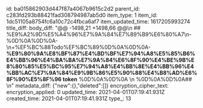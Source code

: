 id: ba015862903d447f87a4067b9615c2d2
parent_id: c283fd293b88421fad308794987ab5d0
item_type: 1
item_id: 1dc51105a8754fc6a10c72c4fbca6af7
item_updated_time: 1617205993274
title_diff: 
body_diff: "@@ -1498,21 +1498,66 @@\\n ## %E9%A2%9D%E5%A4%96%E7%9A%84%E7%89%B9%E6%80%A7\\n-%0D%0A%0D%0A-\\n+%EF%BC%88Todo%EF%BC%89%0D%0A%0D%0A- **%E9%80%9A%E8%BF%87%E4%BD%BF%E7%94%A8%E5%85%B6%E4%BB%96%E4%BA%BA%E7%9A%84%E6%8F%90%E4%BE%9B%E8%80%85%E5%BC%95%E7%94%A8%E4%BB%8E%E4%BB%96%E4%BB%AC%E7%9A%84%E9%9B%86%E5%90%88%E4%B8%AD%E6%8F%90%E5%8F%96 token** %0D%0A%0D%0A \\n  %0D%0A%0D%0A## \\n"
metadata_diff: {"new":{},"deleted":[]}
encryption_cipher_text: 
encryption_applied: 0
updated_time: 2021-04-01T07:19:41.931Z
created_time: 2021-04-01T07:19:41.931Z
type_: 13